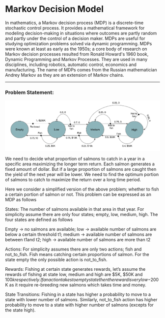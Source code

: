 # Markov Decision Model

In mathematics, a Markov decision process (MDP) is a discrete-time stochastic control process. It provides a 
mathematical framework for modeling decision-making in situations where outcomes are partly random and partly 
under the control of a decision maker. MDPs are useful for studying optimization problems solved 
via dynamic programming. MDPs were known at least as early as the 1950s; 
a core body of research on Markov decision processes resulted from Ronald Howard's 1960 book, Dynamic Programming 
and Markov Processes. They are used in many disciplines, including robotics, automatic control, economics 
and manufacturing. The name of MDPs comes from the Russian mathematician Andrey Markov 
as they are an extension of Markov chains.
___
### Problem Statement:

![alt text](https://github.com/luccianozz/Markov-Decision-Process-AI/blob/main/s.png?raw=true)

We need to decide what proportion of salmons to catch in a year in a specific area maximizing the longer term 
return. Each salmon generates a fixed amount of dollar. But if a large proportion of salmons are caught then the 
yield of the next year will be lower. We need to find the optimum portion of salmons to catch to maximize the return 
over a long time period.

Here we consider a simplified version of the above problem; whether to fish a certain portion of salmon or not. This 
problem can be expressed as an MDP as follows

States: The number of salmons available in that area in that year. For simplicity assume there are only four states; 
empty, low, medium, high. The four states are defined as follows

Empty -> no salmons are available; low -> available number of salmons are below a certain threshold t1; medium -> 
available number of salmons are between t1and t2; high -> available number of salmons are more than t2

Actions: For simplicity assumes there are only two actions; fish and not_to_fish. Fish means catching certain 
proportions of salmon. For the state empty the only possible action is not_to_fish.

Rewards: Fishing at certain state generates rewards, let’s assume the rewards of fishing at state low, medium and high 
are $5K, $50K and $100k respectively. If an action takes to empty state then the reward is very low -$200K as it 
require re-breeding new salmons which takes time and money.

State Transitions: Fishing in a state has higher a probability to move to a state with lower number of salmons. 
Similarly, not_to_fish action has higher probability to move to a state with higher number of salmons 
(excepts for the state high).